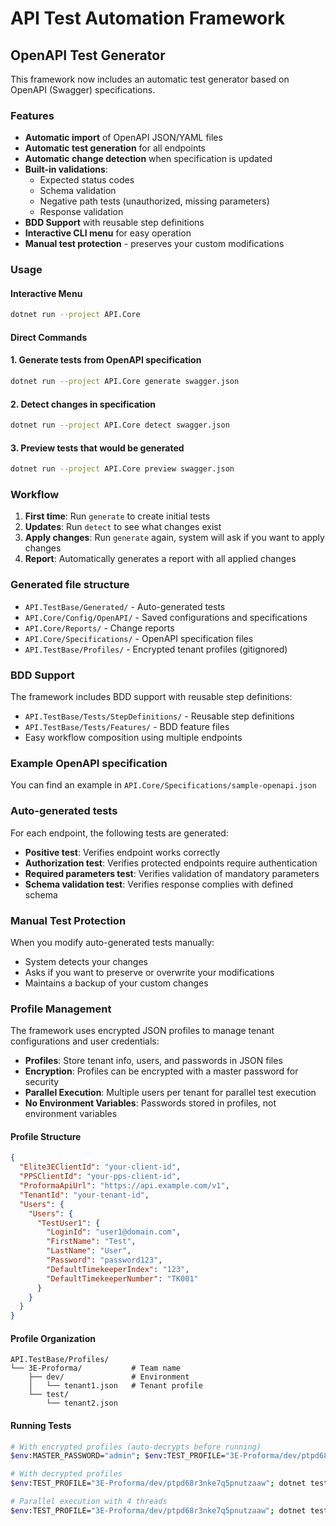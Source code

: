 # API Test Automation Framework

## OpenAPI Test Generator

This framework now includes an automatic test generator based on OpenAPI (Swagger) specifications.

### Features

- **Automatic import** of OpenAPI JSON/YAML files
- **Automatic test generation** for all endpoints
- **Automatic change detection** when specification is updated
- **Built-in validations**:
  - Expected status codes
  - Schema validation
  - Negative path tests (unauthorized, missing parameters)
  - Response validation
- **BDD Support** with reusable step definitions
- **Interactive CLI menu** for easy operation
- **Manual test protection** - preserves your custom modifications

### Usage

#### Interactive Menu
```bash
dotnet run --project API.Core
```

#### Direct Commands

#### 1. Generate tests from OpenAPI specification

```bash
dotnet run --project API.Core generate swagger.json
```

#### 2. Detect changes in specification

```bash
dotnet run --project API.Core detect swagger.json
```

#### 3. Preview tests that would be generated

```bash
dotnet run --project API.Core preview swagger.json
```

### Workflow

1. **First time**: Run `generate` to create initial tests
2. **Updates**: Run `detect` to see what changes exist
3. **Apply changes**: Run `generate` again, system will ask if you want to apply changes
4. **Report**: Automatically generates a report with all applied changes

### Generated file structure

- `API.TestBase/Generated/` - Auto-generated tests
- `API.Core/Config/OpenAPI/` - Saved configurations and specifications
- `API.Core/Reports/` - Change reports
- `API.Core/Specifications/` - OpenAPI specification files
- `API.TestBase/Profiles/` - Encrypted tenant profiles (gitignored)

### BDD Support

The framework includes BDD support with reusable step definitions:

- `API.TestBase/Tests/StepDefinitions/` - Reusable step definitions
- `API.TestBase/Tests/Features/` - BDD feature files
- Easy workflow composition using multiple endpoints

### Example OpenAPI specification

You can find an example in `API.Core/Specifications/sample-openapi.json`

### Auto-generated tests

For each endpoint, the following tests are generated:
- **Positive test**: Verifies endpoint works correctly
- **Authorization test**: Verifies protected endpoints require authentication
- **Required parameters test**: Verifies validation of mandatory parameters
- **Schema validation test**: Verifies response complies with defined schema

### Manual Test Protection

When you modify auto-generated tests manually:
- System detects your changes
- Asks if you want to preserve or overwrite your modifications
- Maintains a backup of your custom changes

### Profile Management

The framework uses encrypted JSON profiles to manage tenant configurations and user credentials:

- **Profiles**: Store tenant info, users, and passwords in JSON files
- **Encryption**: Profiles can be encrypted with a master password for security
- **Parallel Execution**: Multiple users per tenant for parallel test execution
- **No Environment Variables**: Passwords stored in profiles, not environment variables

#### Profile Structure
```json
{
  "Elite3EClientId": "your-client-id",
  "PPSClientId": "your-pps-client-id",
  "ProformaApiUrl": "https://api.example.com/v1",
  "TenantId": "your-tenant-id",
  "Users": {
    "Users": {
      "TestUser1": {
        "LoginId": "user1@domain.com",
        "FirstName": "Test",
        "LastName": "User",
        "Password": "password123",
        "DefaultTimekeeperIndex": "123",
        "DefaultTimekeeperNumber": "TK001"
      }
    }
  }
}
```

#### Profile Organization
```
API.TestBase/Profiles/
└── 3E-Proforma/           # Team name
    ├── dev/               # Environment
    │   └── tenant1.json   # Tenant profile
    └── test/
        └── tenant2.json
```

#### Running Tests
```bash
# With encrypted profiles (auto-decrypts before running)
$env:MASTER_PASSWORD="admin"; $env:TEST_PROFILE="3E-Proforma/dev/ptpd68r3nke7q5pnutzaaw"; dotnet test --project API.TestBase

# With decrypted profiles
$env:TEST_PROFILE="3E-Proforma/dev/ptpd68r3nke7q5pnutzaaw"; dotnet test --project API.TestBase

# Parallel execution with 4 threads
$env:TEST_PROFILE="3E-Proforma/dev/ptpd68r3nke7q5pnutzaaw"; dotnet test --project API.TestBase --parallel 4
```